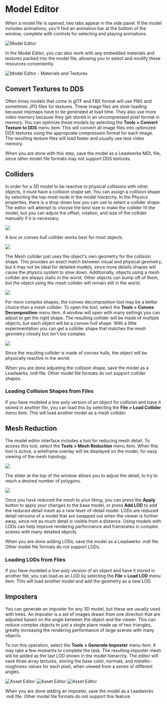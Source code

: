 # Model Editor

When a model file is opened, two tabs appear in the side panel. If the model includes animations, you'll find an animation bar at the bottom of the window, complete with controls for selecting and playing animations.

![Model Editor](https://github.com/UltraEngine/Documentation/blob/master/Images/modeleditor.png?raw=true)

In the Model Editor, you can also work with any embedded materials and textures packed into the model file, allowing you to select and modify these resources conveniently.

![Model Editor - Materials and Textures](https://github.com/UltraEngine/Documentation/blob/master/Images/modeleditor2.png?raw=true)

## Convert Textures to DDS

Often times models that come in glTF and FBX format will use PNG and sometimes JPG files for textures. These image files are slow-loading because mipmaps have to be generated at load time. They also use more video memory because they get stored in an uncompressed pixel format in memory. You can optimize these models by selecting the **Tools > Convert Texture to DDS** menu item. This will convert all image files into optimized DDS textures using the appropriate compression format for each image. The resulting texture files will load faster and usually use less video memory.

When you are done with this step, save the model as a Leadwerks MDL file, since other model file formats may not support DDS textures.

## Colliders

In order for a 3D model to be reactive to physical collisions with other objects, it must have a collision shape set. You can assign a collision shape by selecting the top-most node in the model hierarchy. In the Physics properties, there is a drop-down box you can use to select a collider shape. The editor will attempt to choose the best size to make the collider fit the model, but you can adjust the offset, rotation, and size of the collider manually if it is necessary.

![](https://github.com/UltraEngine/Documentation/blob/master/Images/boxcollider.png?raw=true)

A box or convex hull collider works best for most objects.

![](https://github.com/UltraEngine/Documentation/blob/master/Images/hullcollider.png?raw=true)

The Mesh collider just uses the object's own geometry for the collision shape. This provides an exact match between visual and physical geometry, but it may not be ideal for detailed models, since more details shapes will cause the physics system to slow down. Additionally, objects using a mesh collider are always static in the world. Other objects can bump off of them, but the object using the mesh collider will remain still in the world.

![](https://github.com/UltraEngine/Documentation/blob/master/Images/meshcollider.png?raw=true)

For more complex shapes, the convex decomposition tool may be a better choice than a mesh collider. To open the tool, select the **Tools > Convex Decomposition** menu item. A window will open with many settings you can adjust to get the right shape. The resulting collider will be made of multiple objects, but each object will be a convex hull shape. With a little experimentation you can get a collider shape that matches the mesh geometry closely but isn't too complex.

![](https://github.com/UltraEngine/Documentation/blob/master/Images/hullcollider2.png?raw=true)

Since the resulting collider is made of convex hulls, the object will be physically reactive in the world.

When you are done adjusting the collision shape, save the model as a Leadwerks .mdl file. Other model file formats do not support collider shapes.

### Loading Collision Shapes from Files

If you have modeled a low-poly version of an object for collision and have it stored in another file, you can load this by selecting the **File > Load Collider** menu item. This will load another model as a mesh collider.

## Mesh Reduction

The model editor interface includes a tool for reducing mesh detail. To access this tool, select the **Tools > Mesh Reduction** menu item. When this tool is active, a wireframe overlay will be displayed on the model, for easy viewing of the mesh topology.

![](https://github.com/UltraEngine/Documentation/blob/master/Images/lod0.png?raw=true)

The slider at the top of the window allows you to adjust the detail, to try to reach a desired number of polygons.

![](https://github.com/UltraEngine/Documentation/blob/master/Images/lod1.png?raw=true)

Once you have reduced the mesh to your liking, you can press the **Apply** button to apply your changes to the base model, or press **Add LOD** to add the reduced detail mesh as a new level-of-detail model. LODs are reduced detail versions of a model that are swapped out when the viewer is further away, since not as much detail is visible from a distance. Using models with LODs can help improve rendering performance and framerates in complex scenes with many detailed objects.

When you are done adding LODs, save the model as a Leadwerks .mdl file. Other model file formats do not support LODs.

### Loading LODs from Files

If you have modeled a low-poly version of an object and have it stored in another file, you can load as an LOD by selecting the **File > Load LOD** menu item. This will load another model and add the geometry as a new LOD.

## Imposters

You can generate an imposter for any 3D model, but these are usually used with trees. An imposter is a set of images drawn from one direction that are adjusted based on the angle between the object and the viewer. This can reduce complex objects to just a single plane made up of two triangles, greatly increasing the rendering performance of large scenes with many objects.

To run this operation, select the **Tools > Generate Imposter** menu item. It may take a few moments to complete the task. The resulting imposter mesh will be added as the last LOD shown in the model hierarchy. The editor will save three array textures, storing the base color, normals, and metallic-roughness values for each pixel, when viewed from a series of different angles.

![Asset Editor](https://github.com/UltraEngine/Documentation/blob/master/Images/imposter_color.png?raw=true) 
![Asset Editor](https://github.com/UltraEngine/Documentation/blob/master/Images/imposter_normal.png?raw=true) 
![Asset Editor](https://github.com/UltraEngine/Documentation/blob/master/Images/imposter_orm.png?raw=true)

When you are done adding an imposter, save the model as a Leadwerks .mdl file. Other model file formats do not support this feature.

